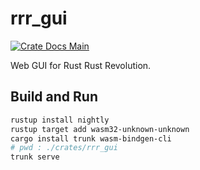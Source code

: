 # rrr_gui

[![Crate Docs Main]][docs main]

[crate docs main]: https://img.shields.io/badge/docs-main-4e73a5
[docs main]: https://flashflashrevolution.github.io/rrr/api/rrr_gui

Web GUI for Rust Rust Revolution.

## Build and Run

```zsh
rustup install nightly
rustup target add wasm32-unknown-unknown
cargo install trunk wasm-bindgen-cli
# pwd : ./crates/rrr_gui
trunk serve
```
